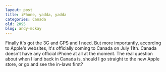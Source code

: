 ```yaml
---
layout: post
title: iPhone, yadda, yadda
categories: Canada
old: 2095
blog: andy-mckay
---
```

<p>Finally it's got the 3G and GPS and I need. But more importantly, according to Apple's websites, it's officially coming to Canada on July 11th. Canada doesn't have any official iPhone at all at the moment. The real question about when I land back in Canada is, should I go straight to the new Apple store, or go and see the in-laws first?</p>